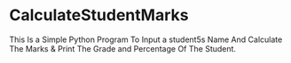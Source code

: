 # CalculateStudentMarks
This Is a Simple Python Program To Input a student5s Name And Calculate The Marks &amp; Print The Grade and Percentage Of The Student.
